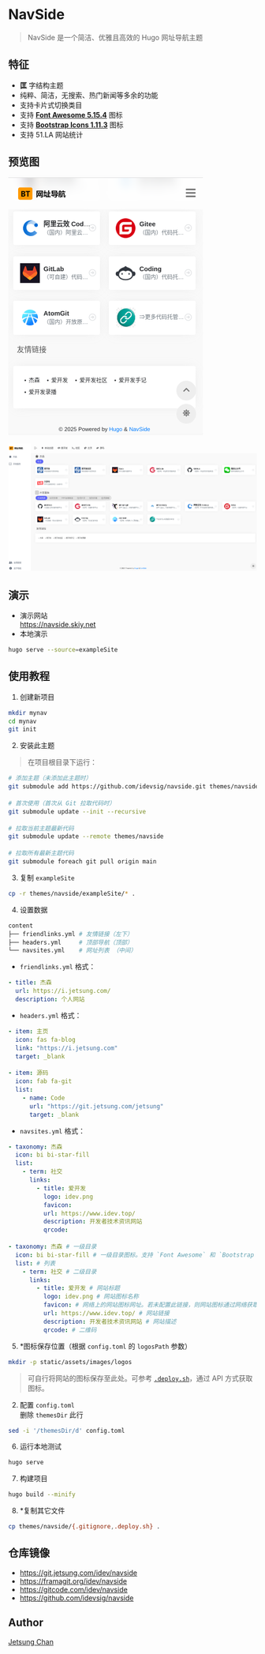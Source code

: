 # NavSide

> NavSide 是一个简洁、优雅且高效的 Hugo 网址导航主题

## 特征

- **匡** 字结构主题
- 纯粹、简洁，无搜索、热门新闻等多余的功能
- 支持卡片式切换类目
- 支持 [**Font Awesome 5.15.4**](https://fontawesome.com/v5/search?ic=free) 图标
- 支持 [**Bootstrap Icons 1.11.3**](https://icons.getbootstrap.com/) 图标
- 支持 51.LA 网站统计

## 预览图

![NavSide 主题手机版](screenshot-mobile.png)

![NavSide 主题](screenshot.png)

## 演示

- 演示网站   
  https://navside.skiy.net
- 本地演示   
```sh
hugo serve --source=exampleSite
```

## 使用教程

1. 创建新项目
```sh
mkdir mynav
cd mynav
git init
```

2. 安装此主题

> 在项目根目录下运行：

```sh
# 添加主题（未添加此主题时）
git submodule add https://github.com/idevsig/navside.git themes/navside

# 首次使用（首次从 Git 拉取代码时）
git submodule update --init --recursive

# 拉取当前主题最新代码
git submodule update --remote themes/navside

# 拉取所有最新主题代码
git submodule foreach git pull origin main
```

3. 复制 `exampleSite`   
```sh
cp -r themes/navside/exampleSite/* .
```

4. 设置数据
```sh
content
├── friendlinks.yml # 友情链接（左下）
├── headers.yml     # 顶部导航（顶部）
└── navsites.yml    # 网址列表 （中间）
```

- `friendlinks.yml` 格式：
```yaml
- title: 杰森
  url: https://i.jetsung.com/
  description: 个人网站    
```

- `headers.yml` 格式：
```yaml
- item: 主页
  icon: fas fa-blog
  link: "https://i.jetsung.com"
  target: _blank 

- item: 源码
  icon: fab fa-git
  list:
    - name: Code
      url: "https://git.jetsung.com/jetsung"
      target: _blank 
```

- `navsites.yml` 格式：
```yaml
- taxonomy: 杰森
  icon: bi bi-star-fill
  list:
    - term: 社交
      links:
        - title: 爱开发
          logo: idev.png
          favicon:
          url: https://www.idev.top/
          description: 开发者技术资讯网站
          qrcode:

- taxonomy: 杰森 # 一级目录
  icon: bi bi-star-fill # 一级目录图标。支持 `Font Awesome` 和 `Bootstrap Icons` 图标
  list: # 列表
    - term: 社交 # 二级目录
      links: 
        - title: 爱开发 # 网站标题
          logo: idev.png # 网站图标名称
          favicon: # 网络上的网站图标网址。若未配置此链接，则网站图标通过网络获取，通过 .deploy.sh 拉取
          url: https://www.idev.top/ # 网站链接
          description: 开发者技术资讯网站 # 网站描述
          qrcode: # 二维码
```

5. *图标保存位置（根据 `config.toml` 的 `logosPath` 参数）
```sh
mkdir -p static/assets/images/logos
```

> 可自行将网站的图标保存至此处。可参考 [`.deploy.sh`](.deploy.sh)，通过 API 方式获取图标。

2. 配置 `config.toml`   
删除 `themesDir` 此行
```sh
sed -i '/themesDir/d' config.toml
```

6. 运行本地测试
```sh
hugo serve
```

7. 构建项目
```sh
hugo build --minify
```

8. *复制其它文件
```sh
cp themes/navside/{.gitignore,.deploy.sh} . 
```

## 仓库镜像

- https://git.jetsung.com/idev/navside
- https://framagit.org/idev/navside
- https://gitcode.com/idev/navside
- https://github.com/idevsig/navside

## Author

[Jetsung Chan](https://i.jetsung.com)
